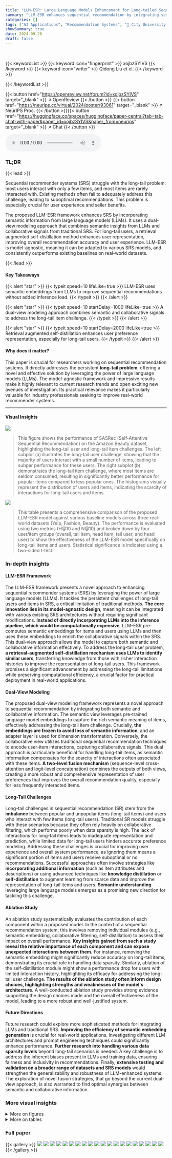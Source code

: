 ```yaml
---
title: "LLM-ESR: Large Language Models Enhancement for Long-tailed Sequential Recommendation"
summary: "LLM-ESR enhances sequential recommendation by integrating semantic information from LLMs, significantly improving performance on long-tail users and items."
categories: []
tags: ["AI Applications", "Recommendation Systems", "🏢 City University of Hong Kong",]
showSummary: true
date: 2024-09-26
draft: false
---
```


<br>

{{< keywordList >}}
{{< keyword icon="fingerprint" >}} xojbzSYIVS {{< /keyword >}}
{{< keyword icon="writer" >}} Qidong Liu et el. {{< /keyword >}}
 
{{< /keywordList >}}

{{< button href="https://openreview.net/forum?id=xojbzSYIVS" target="_blank" >}}
↗ OpenReview
{{< /button >}}
{{< button href="https://neurips.cc/virtual/2024/poster/93061" target="_blank" >}}
↗ NeurIPS Proc.
{{< /button >}}{{< button href="https://huggingface.co/spaces/huggingface/paper-central?tab=tab-chat-with-paper&paper_id=xojbzSYIVS&paper_from=neurips" target="_blank" >}}
↗ Chat
{{< /button >}}



<audio controls>
    <source src="https://ai-paper-reviewer.com/xojbzSYIVS/podcast.wav" type="audio/wav">
    Your browser does not support the audio element.
</audio>


### TL;DR


{{< lead >}}

Sequential recommender systems (SRS) struggle with the long-tail problem: most users interact with only a few items, and most items are rarely interacted with.  Existing methods often fail to adequately address this challenge, leading to suboptimal recommendations. This problem is especially crucial for user experience and seller benefits. 

The proposed LLM-ESR framework enhances SRS by incorporating semantic information from large language models (LLMs).  It uses a dual-view modeling approach that combines semantic insights from LLMs and collaborative signals from traditional SRS. For long-tail users, a retrieval augmented self-distillation method enhances user representation, improving overall recommendation accuracy and user experience. LLM-ESR is model-agnostic, meaning it can be adapted to various SRS models, and consistently outperforms existing baselines on real-world datasets.

{{< /lead >}}


#### Key Takeaways

{{< alert "star" >}}
{{< typeit speed=10 lifeLike=true >}} LLM-ESR uses semantic embeddings from LLMs to improve sequential recommendations without added inference load. {{< /typeit >}}
{{< /alert >}}

{{< alert "star" >}}
{{< typeit speed=10 startDelay=1000 lifeLike=true >}} A dual-view modeling approach combines semantic and collaborative signals to address the long-tail item challenge. {{< /typeit >}}
{{< /alert >}}

{{< alert "star" >}}
{{< typeit speed=10 startDelay=2000 lifeLike=true >}} Retrieval augmented self-distillation enhances user preference representation, especially for long-tail users. {{< /typeit >}}
{{< /alert >}}

#### Why does it matter?
This paper is crucial for researchers working on sequential recommendation systems.  It directly addresses the persistent **long-tail problem**, offering a novel and effective solution by leveraging the power of large language models (LLMs). The model-agnostic framework and impressive results make it highly relevant to current research trends and open exciting new avenues of investigation. Its practical relevance makes it particularly valuable for industry professionals seeking to improve real-world recommender systems.

------
#### Visual Insights



![](https://ai-paper-reviewer.com/xojbzSYIVS/figures_1_1.jpg)

> This figure shows the performance of SASRec (Self-Attentive Sequential Recommendation) on the Amazon Beauty dataset, highlighting the long-tail user and long-tail item challenges.  The left subplot (a) illustrates the long-tail user challenge, showing that the majority of users interact with a small number of items, leading to subpar performance for these users.  The right subplot (b) demonstrates the long-tail item challenge, where most items are seldom consumed, resulting in significantly better performance for popular items compared to less popular ones.  The histograms visually represent the distribution of users and items, indicating the scarcity of interactions for long-tail users and items.





![](https://ai-paper-reviewer.com/xojbzSYIVS/tables_6_1.jpg)

> This table presents a comprehensive comparison of the proposed LLM-ESR model against various baseline models across three real-world datasets (Yelp, Fashion, Beauty).  The performance is evaluated using two metrics (H@10 and N@10) and broken down by four user/item groups (overall, tail item, head item, tail user, and head user) to show the effectiveness of the LLM-ESR model specifically on long-tail items and users.  Statistical significance is indicated using a two-sided t-test.





### In-depth insights


#### LLM-ESR Framework
The LLM-ESR framework presents a novel approach to enhancing sequential recommender systems (SRS) by leveraging the power of large language models (LLMs).  It tackles the persistent challenges of long-tail users and items in SRS, a critical limitation of traditional methods. **The core innovation lies in its model-agnostic design**, meaning it can be integrated with various existing SRS architectures without requiring significant modifications.  **Instead of directly incorporating LLMs into the inference pipeline, which would be computationally expensive**, LLM-ESR pre-computes semantic embeddings for items and users using LLMs and then uses these embeddings to enrich the collaborative signals within the SRS.  This dual-view approach allows the model to capture both semantic and collaborative information effectively. To address the long-tail user problem, **a retrieval-augmented self-distillation mechanism uses LLMs to identify similar users**, transferring knowledge from those with richer interaction histories to improve the representation of long-tail users.  This framework promises a significant advancement by addressing the long-tail limitations while preserving computational efficiency, a crucial factor for practical deployment in real-world applications.

#### Dual-View Modeling
The proposed dual-view modeling framework represents a novel approach to sequential recommendation by integrating both semantic and collaborative information.  The semantic view leverages pre-trained language model embeddings to capture the rich semantic meaning of items, effectively addressing the long-tail item challenge.  Crucially, **the embeddings are frozen to avoid loss of semantic information**, and an adapter layer is used for dimension transformation.  Conversely, the collaborative view utilizes traditional sequential recommendation techniques to encode user-item interactions, capturing collaborative signals.  This dual approach is particularly beneficial for handling long-tail items, as semantic information compensates for the scarcity of interactions often associated with these items.  **A two-level fusion mechanism** (sequence-level cross-attention and logit-level concatenation) combines the outputs of both views, creating a more robust and comprehensive representation of user preferences that improves the overall recommendation quality, especially for less frequently interacted items.

#### Long-Tail Challenges
Long-tail challenges in sequential recommendation (SR) stem from the **imbalance** between popular and unpopular items (long-tail items) and users who interact with few items (long-tail users).  Traditional SR models struggle with these scenarios because they often rely heavily on collaborative filtering, which performs poorly when data sparsity is high.  The lack of interactions for long-tail items leads to inadequate representation and prediction, while limited data for long-tail users hinders accurate preference modeling.  Addressing these challenges is crucial for improving user experience and overall system performance, as ignoring them means a significant portion of items and users receive suboptimal or no recommendations.  Successful approaches often involve strategies like **incorporating additional information** (such as item attributes and descriptions) or using advanced techniques like **knowledge distillation** or **self-distillation** to augment learning from scarce data and improve the representation of long-tail items and users. **Semantic understanding** leveraging large language models emerges as a promising new direction for tackling this challenge.

#### Ablation Study
An ablation study systematically evaluates the contribution of each component within a proposed model.  In the context of a sequential recommendation system, this involves removing individual modules (e.g., semantic embedding, collaborative filtering, self-distillation) to assess their impact on overall performance.  **Key insights gained from such a study reveal the relative importance of each component and can expose unexpected interactions between them.** For instance, removing the semantic embedding might significantly reduce accuracy on long-tail items, demonstrating its crucial role in handling data sparsity.  Similarly, ablation of the self-distillation module might show a performance drop for users with limited interaction history, highlighting its efficacy for addressing the long-tail user challenge. **The results of the ablation study often inform design choices, highlighting strengths and weaknesses of the model's architecture.**  A well-conducted ablation study provides strong evidence supporting the design choices made and the overall effectiveness of the model, leading to a more robust and well-justified system.

#### Future Directions
Future research could explore more sophisticated methods for integrating LLMs and traditional SRS.  **Improving the efficiency of semantic embedding generation** is crucial for real-world applications.  Investigating different LLM architectures and prompt engineering techniques could significantly enhance performance.  **Further research into handling various data sparsity levels** beyond long-tail scenarios is needed.  A key challenge is to address the inherent biases present in LLMs and training data, ensuring fairness and inclusivity in recommendations.  Finally, **extensive testing and validation on a broader range of datasets and SRS models** would strengthen the generalizability and robustness of LLM-enhanced systems. The exploration of novel fusion strategies, that go beyond the current dual-view approach, is also warranted to find optimal synergies between semantic and collaborative information.


### More visual insights

<details>
<summary>More on figures
</summary>


![](https://ai-paper-reviewer.com/xojbzSYIVS/figures_2_1.jpg)

> This figure illustrates the architecture of the LLM-ESR framework, which is designed to enhance sequential recommendation models by incorporating semantic information from large language models (LLMs).  It shows two main modules: Dual-view Modeling and Retrieval Augmented Self-Distillation.  The Dual-view Modeling module combines semantic embeddings from LLMs with collaborative signals from traditional SRS to address the long-tail item challenge.  The Retrieval Augmented Self-Distillation module leverages semantic user representations from LLMs to retrieve similar users and improve user preference representation for long-tail users.  The framework is model-agnostic, meaning it can be adapted to various sequential recommendation models.


![](https://ai-paper-reviewer.com/xojbzSYIVS/figures_8_1.jpg)

> This figure shows the results of hyperparameter tuning for the LLM-ESR model using the Yelp dataset and SASRec as the base model.  The left two subfigures illustrate how the performance (HR@10 and NDCG@10) changes with different values of α (weight of self-distillation loss). The right two subfigures show how performance changes with different numbers of retrieved similar users (N).  The results help determine optimal values for α and N to maximize the model's performance.


![](https://ai-paper-reviewer.com/xojbzSYIVS/figures_8_2.jpg)

> This figure shows the performance of LLM-ESR and other baseline models on the Beauty dataset using the SASRec model.  It is broken down into two sub-figures.  Subfigure (a) shows the performance across different user groups, categorized by the number of items each user interacted with (long-tail users having interacted with fewer items).  Subfigure (b) shows performance across different item groups, categorized by the number of times each item was interacted with (long-tail items having been interacted with fewer times).  The results illustrate LLM-ESR's superior performance, especially for the long-tail users and items, compared to baselines like SASRec, MELT, and LLMInit.


![](https://ai-paper-reviewer.com/xojbzSYIVS/figures_18_1.jpg)

> This figure visualizes item embeddings using t-SNE, comparing SASRec, CITIES, MELT, LLM-ESR, and LLM embeddings. It shows how different models represent item semantics, particularly focusing on the impact of LLMs and the proposed LLM-ESR framework.  The visualization helps to understand how well different methods separate items based on popularity.


![](https://ai-paper-reviewer.com/xojbzSYIVS/figures_19_1.jpg)

> This figure shows a detailed comparison of the performance of LLM-ESR against other baselines (SASRec, MELT, LLMInit) on the Beauty dataset.  The results are broken down by user group (based on interaction history length) and item group (based on item popularity). The graphs display HR@10 (Hit Rate at 10) for each group, allowing for a precise understanding of how well each model performs for both long-tail users/items and head users/items.  LLM-ESR consistently shows improved performance across all user and item groups.


![](https://ai-paper-reviewer.com/xojbzSYIVS/figures_19_2.jpg)

> This figure shows a detailed performance comparison between the proposed LLM-ESR method and several baseline methods across different user and item groups.  The performance is measured by Hit Rate@10 (HR@10), and broken down by user group (categorized by number of interactions) and item group (categorized by popularity).  The results demonstrate the effectiveness of LLM-ESR, particularly for long-tail users and items, highlighting its ability to improve recommendation accuracy in scenarios with limited user-item interaction data. The dataset used is Amazon Beauty, and the underlying recommendation model is SASRec.


</details>




<details>
<summary>More on tables
</summary>


![](https://ai-paper-reviewer.com/xojbzSYIVS/tables_7_1.jpg)
> This ablation study analyzes the impact of different components of the LLM-ESR model on its performance using the Yelp dataset and SASRec as the base model.  It shows the results with all components, and then systematically removes components (collaborative view, semantic view, self-distillation, shared encoder, cross-attention) to understand their individual contributions.  It also shows the impact of using a one-layer adapter versus random initialization.

![](https://ai-paper-reviewer.com/xojbzSYIVS/tables_15_1.jpg)
> This table presents the overall performance comparison between LLM-ESR and various baselines across three datasets (Yelp, Fashion, Beauty) using three different sequential recommendation models (GRU4Rec, Bert4Rec, SASRec).  It shows the H@10 and NDCG@10 metrics for overall performance, long-tail items, long-tail users, head items, and head users.  The '*' indicates statistical significance.

![](https://ai-paper-reviewer.com/xojbzSYIVS/tables_17_1.jpg)
> This table presents the overall performance comparison between LLM-ESR and several baselines on three datasets (Yelp, Fashion, Beauty).  The results are broken down by model (GRU4Rec, Bert4Rec, SASRec), and further categorized by overall performance, performance on long-tail items, performance on head items, performance on long-tail users, and performance on head users.  The H@10 and N@10 metrics are used to evaluate performance.  Asterisks (*) indicate statistically significant improvements compared to the best-performing baseline.

![](https://ai-paper-reviewer.com/xojbzSYIVS/tables_17_2.jpg)
> This table presents a comparison of the proposed LLM-ESR model against several baseline models for sequential recommendation.  It shows the performance (H@10 and N@10) across three datasets (Yelp, Fashion, Beauty) and broken down by user and item categories (overall, head/tail items and users).  Statistical significance is indicated using a *.

![](https://ai-paper-reviewer.com/xojbzSYIVS/tables_18_1.jpg)
> This table presents an ablation study on the Yelp dataset using the LLM-ESR model.  It compares the performance of the model under different conditions: using full item prompts vs. cropped prompts, and with vs. without freezing the semantic embedding layer. The results show the impact of these factors on the overall performance and on performance for different user and item groups.

</details>




### Full paper

{{< gallery >}}
<img src="https://ai-paper-reviewer.com/xojbzSYIVS/1.png" class="grid-w50 md:grid-w33 xl:grid-w25" />
<img src="https://ai-paper-reviewer.com/xojbzSYIVS/2.png" class="grid-w50 md:grid-w33 xl:grid-w25" />
<img src="https://ai-paper-reviewer.com/xojbzSYIVS/3.png" class="grid-w50 md:grid-w33 xl:grid-w25" />
<img src="https://ai-paper-reviewer.com/xojbzSYIVS/4.png" class="grid-w50 md:grid-w33 xl:grid-w25" />
<img src="https://ai-paper-reviewer.com/xojbzSYIVS/5.png" class="grid-w50 md:grid-w33 xl:grid-w25" />
<img src="https://ai-paper-reviewer.com/xojbzSYIVS/6.png" class="grid-w50 md:grid-w33 xl:grid-w25" />
<img src="https://ai-paper-reviewer.com/xojbzSYIVS/7.png" class="grid-w50 md:grid-w33 xl:grid-w25" />
<img src="https://ai-paper-reviewer.com/xojbzSYIVS/8.png" class="grid-w50 md:grid-w33 xl:grid-w25" />
<img src="https://ai-paper-reviewer.com/xojbzSYIVS/9.png" class="grid-w50 md:grid-w33 xl:grid-w25" />
<img src="https://ai-paper-reviewer.com/xojbzSYIVS/10.png" class="grid-w50 md:grid-w33 xl:grid-w25" />
<img src="https://ai-paper-reviewer.com/xojbzSYIVS/11.png" class="grid-w50 md:grid-w33 xl:grid-w25" />
<img src="https://ai-paper-reviewer.com/xojbzSYIVS/12.png" class="grid-w50 md:grid-w33 xl:grid-w25" />
<img src="https://ai-paper-reviewer.com/xojbzSYIVS/13.png" class="grid-w50 md:grid-w33 xl:grid-w25" />
<img src="https://ai-paper-reviewer.com/xojbzSYIVS/14.png" class="grid-w50 md:grid-w33 xl:grid-w25" />
<img src="https://ai-paper-reviewer.com/xojbzSYIVS/15.png" class="grid-w50 md:grid-w33 xl:grid-w25" />
<img src="https://ai-paper-reviewer.com/xojbzSYIVS/16.png" class="grid-w50 md:grid-w33 xl:grid-w25" />
<img src="https://ai-paper-reviewer.com/xojbzSYIVS/17.png" class="grid-w50 md:grid-w33 xl:grid-w25" />
<img src="https://ai-paper-reviewer.com/xojbzSYIVS/18.png" class="grid-w50 md:grid-w33 xl:grid-w25" />
<img src="https://ai-paper-reviewer.com/xojbzSYIVS/19.png" class="grid-w50 md:grid-w33 xl:grid-w25" />
<img src="https://ai-paper-reviewer.com/xojbzSYIVS/20.png" class="grid-w50 md:grid-w33 xl:grid-w25" />
{{< /gallery >}}